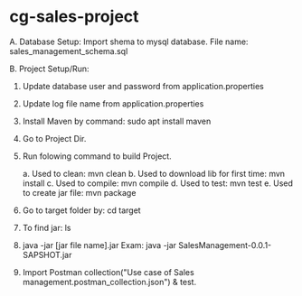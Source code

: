 # cg-sales-project

A.  Database Setup:
    Import shema to mysql database. File name: sales_management_schema.sql 

B. Project Setup/Run:
   1. Update database user and password from application.properties
   2. Update log file name from application.properties
   3. Install Maven by command: sudo apt install maven
   4. Go to Project Dir.
   5. Run folowing command to build Project.
   
      a. Used to clean:                        mvn clean
      b. Used to download lib for first time:  mvn install
      c. Used to compile:                      mvn compile
      d. Used to test:                         mvn test
      e. Used to create jar file:              mvn package
      
   6. Go to target folder by: cd target 
   7. To find jar:            ls 
   8. java -jar [jar file name].jar
      Exam: java -jar SalesManagement-0.0.1-SAPSHOT.jar
      
   9. Import Postman collection("Use case of Sales management.postman_collection.json") & test.  
   
